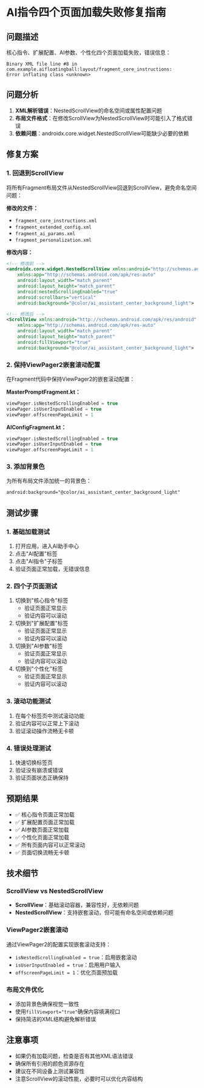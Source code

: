 # AI指令四个页面加载失败修复指南

## 问题描述
核心指令、扩展配置、AI参数、个性化四个页面加载失败，错误信息：
```
Binary XML file line #8 in com.example.aifloatingball:layout/fragment_core_instructions: 
Error inflating class <unknown>
```

## 问题分析
1. **XML解析错误**：NestedScrollView的命名空间或属性配置问题
2. **布局文件格式**：在修改ScrollView为NestedScrollView时可能引入了格式错误
3. **依赖问题**：androidx.core.widget.NestedScrollView可能缺少必要的依赖

## 修复方案

### 1. 回退到ScrollView
将所有Fragment布局文件从NestedScrollView回退到ScrollView，避免命名空间问题：

**修改的文件：**
- `fragment_core_instructions.xml`
- `fragment_extended_config.xml`
- `fragment_ai_params.xml`
- `fragment_personalization.xml`

**修改内容：**
```xml
<!-- 修改前 -->
<androidx.core.widget.NestedScrollView xmlns:android="http://schemas.android.com/apk/res/android"
    xmlns:app="http://schemas.android.com/apk/res-auto"
    android:layout_width="match_parent"
    android:layout_height="match_parent"
    android:nestedScrollingEnabled="true"
    android:scrollbars="vertical"
    android:background="@color/ai_assistant_center_background_light">

<!-- 修改后 -->
<ScrollView xmlns:android="http://schemas.android.com/apk/res/android"
    xmlns:app="http://schemas.android.com/apk/res-auto"
    android:layout_width="match_parent"
    android:layout_height="match_parent"
    android:fillViewport="true"
    android:background="@color/ai_assistant_center_background_light">
```

### 2. 保持ViewPager2嵌套滚动配置
在Fragment代码中保持ViewPager2的嵌套滚动配置：

**MasterPromptFragment.kt：**
```kotlin
viewPager.isNestedScrollingEnabled = true
viewPager.isUserInputEnabled = true
viewPager.offscreenPageLimit = 1
```

**AIConfigFragment.kt：**
```kotlin
viewPager.isNestedScrollingEnabled = true
viewPager.isUserInputEnabled = true
viewPager.offscreenPageLimit = 1
```

### 3. 添加背景色
为所有布局文件添加统一的背景色：
```xml
android:background="@color/ai_assistant_center_background_light"
```

## 测试步骤

### 1. 基础加载测试
1. 打开应用，进入AI助手中心
2. 点击"AI配置"标签
3. 点击"AI指令"子标签
4. 验证页面正常加载，无错误信息

### 2. 四个子页面测试
1. 切换到"核心指令"标签
   - 验证页面正常显示
   - 验证内容可以滚动
2. 切换到"扩展配置"标签
   - 验证页面正常显示
   - 验证内容可以滚动
3. 切换到"AI参数"标签
   - 验证页面正常显示
   - 验证内容可以滚动
4. 切换到"个性化"标签
   - 验证页面正常显示
   - 验证内容可以滚动

### 3. 滚动功能测试
1. 在每个标签页中测试滚动功能
2. 验证内容可以正常上下滚动
3. 验证滚动操作流畅无卡顿

### 4. 错误处理测试
1. 快速切换标签页
2. 验证没有崩溃或错误
3. 验证页面状态正确保持

## 预期结果
- ✅ 核心指令页面正常加载
- ✅ 扩展配置页面正常加载
- ✅ AI参数页面正常加载
- ✅ 个性化页面正常加载
- ✅ 所有页面内容可以正常滚动
- ✅ 页面切换流畅无卡顿

## 技术细节

### ScrollView vs NestedScrollView
- **ScrollView**：基础滚动容器，兼容性好，无依赖问题
- **NestedScrollView**：支持嵌套滚动，但可能有命名空间或依赖问题

### ViewPager2嵌套滚动
通过ViewPager2的配置实现嵌套滚动支持：
- `isNestedScrollingEnabled = true`：启用嵌套滚动
- `isUserInputEnabled = true`：启用用户输入
- `offscreenPageLimit = 1`：优化页面预加载

### 布局文件优化
- 添加背景色确保视觉一致性
- 使用`fillViewport="true"`确保内容填满视口
- 保持简洁的XML结构避免解析错误

## 注意事项
- 如果仍有加载问题，检查是否有其他XML语法错误
- 确保所有引用的颜色资源存在
- 建议在不同设备上测试兼容性
- 注意ScrollView的滚动性能，必要时可以优化内容结构

